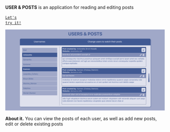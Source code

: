 **USER & POSTS** is an application for reading and editing posts

<code>[Let's try it!](https://palax-react-test-crud-74mi7sl58-lisagontsova-gmailcom.vercel.app/)</code> 

![preview-img](./img/preview.png) 

**About it.** You can view the posts of each user, as well as add new posts, edit or delete existing posts

